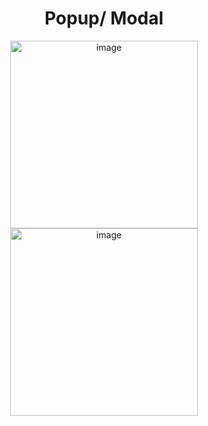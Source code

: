 <h1 align="center"> Popup/ Modal </h1>
<p align="center">
<img width="300" alt="image" src="https://user-images.githubusercontent.com/72634228/189448845-43bdc429-883b-43c2-9abc-b6cce65fa92a.png">
<img width="300" alt="image" src="https://user-images.githubusercontent.com/72634228/189448912-2beee19c-f174-4ba7-af2d-b75f5357ef7f.png">
</p>
